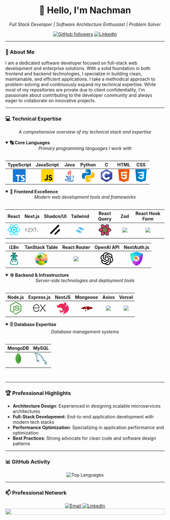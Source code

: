 <div align="center">
  <h1>👋 Hello, I'm Nachman</h1>
  <p><em>Full Stack Developer | Software Architecture Enthusiast | Problem Solver</em></p>
  
  [![GitHub followers](https://img.shields.io/github/followers/Nachman-Libermensh?style=social)](https://github.com/Nachman-Libermensh)
  [![LinkedIn](https://img.shields.io/badge/LinkedIn-Connect-blue)](https://www.linkedin.com)
</div>

---

### 🚀 About Me

I am a dedicated software developer focused on full-stack web development and enterprise solutions. With a solid foundation in both frontend and backend technologies, I specialize in building clean, maintainable, and efficient applications. I take a methodical approach to problem-solving and continuously expand my technical expertise. While most of my repositories are private due to client confidentiality, I'm passionate about contributing to the developer community and always eager to collaborate on innovative projects.

---

### 💻 Technical Expertise

<div align="center">
  <i>A comprehensive overview of my technical stack and expertise</i>
</div>

<br>

<details open>
<summary><b>🔠 Core Languages</b></summary>
<div align="center"><i>Primary programming languages I work with</i></div>
<br>

|                                                    TypeScript                                                    |                                                    JavaScript                                                    |                                                    Java                                                    |                                                    Python                                                    |                                                    C                                                    |                                                    HTML                                                    |                                                    CSS                                                    |
| :--------------------------------------------------------------------------------------------------------------: | :--------------------------------------------------------------------------------------------------------------: | :--------------------------------------------------------------------------------------------------------: | :----------------------------------------------------------------------------------------------------------: | :-----------------------------------------------------------------------------------------------------: | :--------------------------------------------------------------------------------------------------------: | :-------------------------------------------------------------------------------------------------------: |
| <img width="40" src="https://github.com/Nachman-Libermensh/Nachman-Libermensh/blob/main/public/typescript.svg"/> | <img width="40" src="https://github.com/Nachman-Libermensh/Nachman-Libermensh/blob/main/public/javascript.svg"/> | <img width="40" src="https://github.com/Nachman-Libermensh/Nachman-Libermensh/blob/main/public/java.svg"/> | <img width="40" src="https://github.com/Nachman-Libermensh/Nachman-Libermensh/blob/main/public/python.svg"/> | <img width="40" src="https://github.com/Nachman-Libermensh/Nachman-Libermensh/blob/main/public/c.svg"/> | <img width="40" src="https://github.com/Nachman-Libermensh/Nachman-Libermensh/blob/main/public/html.svg"/> | <img width="40" src="https://github.com/Nachman-Libermensh/Nachman-Libermensh/blob/main/public/css.svg"/> |

</details>

<details open>
<summary><b>🎨 Frontend Excellence</b></summary>
<div align="center"><i>Modern web development tools and frameworks</i></div>
<br>

|                                                     React                                                     |                                                   Next.js                                                    |                                                      Shadcn/UI                                                       |                                                     Tailwind                                                      |                                             React Query                                              |                       Zod                        |                                     React Hook Form                                      |
| :-----------------------------------------------------------------------------------------------------------: | :----------------------------------------------------------------------------------------------------------: | :------------------------------------------------------------------------------------------------------------------: | :---------------------------------------------------------------------------------------------------------------: | :--------------------------------------------------------------------------------------------------: | :----------------------------------------------: | :--------------------------------------------------------------------------------------: |
| <img width="40" src="https://github.com/Nachman-Libermensh/Nachman-Libermensh/blob/main/public/reactjs.svg"/> | <img width="40" src="https://github.com/Nachman-Libermensh/Nachman-Libermensh/blob/main/public/nextjs.svg"/> | <img width="40" src="https://github.com/Nachman-Libermensh/Nachman-Libermensh/blob/main/public/shadcn-ui-logo.svg"/> | <img width="40" src="https://github.com/Nachman-Libermensh/Nachman-Libermensh/blob/main/public/tailwindcss.png"/> | <img width="40" src="https://raw.githubusercontent.com/TanStack/query/main/media/emblem-light.svg"/> | <img width="40" src="https://zod.dev/logo.svg"/> | <img width="40" src="https://react-hook-form.com/images/logo/react-hook-form-logo.svg"/> |

|                                                    i18n                                                    |                                                    TanStack Table                                                    |                                                      React Router                                                      |                                                  OpenAI API                                                  |                                                   NextAuth.js                                                   |
| :--------------------------------------------------------------------------------------------------------: | :------------------------------------------------------------------------------------------------------------------: | :--------------------------------------------------------------------------------------------------------------------: | :----------------------------------------------------------------------------------------------------------: | :-------------------------------------------------------------------------------------------------------------: |
| <img width="40" src="https://github.com/Nachman-Libermensh/Nachman-Libermensh/blob/main/public/i18n.png"/> | <img width="40" src="https://github.com/Nachman-Libermensh/Nachman-Libermensh/blob/main/public/tanstack-table.png"/> | <img width="40" src="https://reactrouter.com/_brand/React%20Router%20Brand%20Assets/React%20Router%20Logo/Light.svg"/> | <img width="40" src="https://github.com/Nachman-Libermensh/Nachman-Libermensh/blob/main/public/openAi.svg"/> | <img width="40" src="https://github.com/Nachman-Libermensh/Nachman-Libermensh/blob/main/public/next-auth.png"/> |

</details>

<details open>
<summary><b>⚙️ Backend & Infrastructure</b></summary>
<div align="center"><i>Server-side technologies and deployment tools</i></div>
<br>

|                                                   Node.js                                                    |                                                  Express.js                                                   |                                                    NestJS                                                    |                                                    Mongoose                                                    |                             Axios                              |                                                 Vercel                                                  |
| :----------------------------------------------------------------------------------------------------------: | :-----------------------------------------------------------------------------------------------------------: | :----------------------------------------------------------------------------------------------------------: | :------------------------------------------------------------------------------------------------------------: | :------------------------------------------------------------: | :-----------------------------------------------------------------------------------------------------: |
| <img width="40" src="https://github.com/Nachman-Libermensh/Nachman-Libermensh/blob/main/public/nodejs.svg"/> | <img width="40" src="https://github.com/Nachman-Libermensh/Nachman-Libermensh/blob/main/public/express.svg"/> | <img width="40" src="https://github.com/Nachman-Libermensh/Nachman-Libermensh/blob/main/public/nestjs.svg"/> | <img width="40" src="https://github.com/Nachman-Libermensh/Nachman-Libermensh/blob/main/public/mongoose.png"/> | <img width="40" src="https://axios-http.com/assets/logo.svg"/> | <img width="40" src="https://assets.vercel.com/image/upload/v1588805858/repositories/vercel/logo.png"/> |

</details>

<details open>
<summary><b>🗄️ Database Expertise</b></summary>
<div align="center"><i>Database management systems</i></div>
<br>

|                                                    MongoDB                                                    |                                                    MySQL                                                    |
| :-----------------------------------------------------------------------------------------------------------: | :---------------------------------------------------------------------------------------------------------: |
| <img width="40" src="https://github.com/Nachman-Libermensh/Nachman-Libermensh/blob/main/public/mongodb.svg"/> | <img width="40" src="https://github.com/Nachman-Libermensh/Nachman-Libermensh/blob/main/public/mysql.svg"/> |

</details>

<br>

---

### 🏆 Professional Highlights

- **Architecture Design**: Experienced in designing scalable microservices architectures
- **Full-Stack Development**: End-to-end application development with modern tech stacks
- **Performance Optimization**: Specializing in application performance and optimization
- **Best Practices**: Strong advocate for clean code and software design patterns

---

### 📊 GitHub Activity

<div align="center">
  <img src="https://github-readme-stats.vercel.app/api/top-langs/?username=Nachman-Libermensh&layout=compact&theme=tokyonight&hide_border=true" alt="Top Languages" />
</div>

---

### 📫 Professional Network

<div align="center">
  <a href="mailto:bn8475266@gmail.com">
    <img src="https://img.shields.io/badge/Email-Contact%20for%20Collaboration-red?style=for-the-badge&logo=gmail" alt="Email"/>
  </a>
  <a href="https://www.linkedin.com">
    <img src="https://img.shields.io/badge/LinkedIn-Professional%20Network-blue?style=for-the-badge&logo=linkedin" alt="LinkedIn"/>
  </a>
</div>

<div align="center">
  <img width="100%" height="20px" src="https://camo.githubusercontent.com/4a5f2a185ba8add838b82fdf3904bc8e5c0723b56f44c60099256a3e8d038977/68747470733a2f2f692e696d6775722e636f6d2f644261534b57462e676966">
</div>
